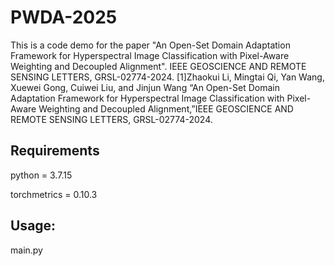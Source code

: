 # PWDA-2025
This is a code demo for the paper "An Open-Set Domain Adaptation Framework for Hyperspectral Image Classification with Pixel-Aware Weighting and Decoupled Alignment". IEEE GEOSCIENCE AND REMOTE SENSING LETTERS, GRSL-02774-2024.
[1]Zhaokui Li,  Mingtai Qi, Yan Wang, Xuewei Gong, Cuiwei Liu, and Jinjun Wang “An Open-Set Domain Adaptation Framework for Hyperspectral Image Classification with Pixel-Aware Weighting and Decoupled Alignment,”IEEE GEOSCIENCE AND REMOTE SENSING LETTERS, GRSL-02774-2024.


## Requirements

python = 3.7.15

torchmetrics = 0.10.3



## Usage:

main.py

